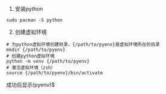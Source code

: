 1. 安装python
```shell
sudo pacman -S python
```
2. 创建虚拟环境
```shell
# 为python虚拟环境创建目录，{/path/to/pyenv}是虚拟环境所在的目录
mkdir {/path/to/pyenv}
# 创建python虚拟环境
python -m venv {/path/to/pyenv}
# 激活虚拟环境（zsh）
source {/path/to/pyenv}/bin/activate
```
成功后显示(pyenv)$